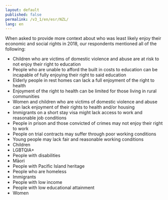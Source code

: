 ```yaml
---
layout: default
published: false
permalink: /v3_1/en/esr/NZL/
lang: en
---
```


When asked to provide more context about who was least likely enjoy their economic and social rights in 2018, our respondents mentioned all of the following:
-	Children who are victims of domestic violence and abuse are at risk to not enjoy their right to education
-	People who are unable to afford the built in costs to education can be incapable of fully enjoying their right to said education
-	Elderly people in rest homes can lack a full enjoyment of the right to health
-	Enjoyment of the right to health can be limited for those living in rural communities
-	Women and children who are victims of domestic violence and abuse can lack enjoyment of their rights to health and/or housing
-	Immigrants on a short stay visa might lack access to work and reasonable job conditions
-	People in prison and those convicted of crimes may not enjoy their right to work
-	People on trial contracts may suffer through poor working conditions
-	Young people may lack fair and reasonable working conditions
-	Children
-	LGBTQIA+
-	People with disabilities 
-	Māori 
-	People with Pacific Island heritage 
-	People who are homeless 
-	Immigrants
-	People with low income
-	People with low educational attainment
-	Women


